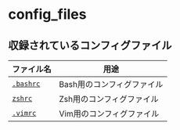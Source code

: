 # config_files

## 収録されているコンフィグファイル

|ファイル名|用途|
|---|---|
|[`.bashrc`](./.bashrc)|Bash用のコンフィグファイル|
|[`zshrc`](./.zshrc)|Zsh用のコンフィグファイル|
|[`.vimrc`](./vimrc)|Vim用のコンフィグファイル|
